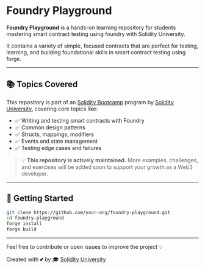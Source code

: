 # Foundry Playground

**Foundry Playground** is a hands-on learning repository for students mastering smart contract testing using foundry with Solidity University.

It contains a variety of simple, focused contracts that are perfect for testing, learning, and building foundational skills in smart contract testing using forge.

---

## 📚 Topics Covered

This repository is part of an [Solidity Bootcamp](https://bootcamp.solidity.university) program by [Solidity University](https://solidity.university), covering core topics like:

- ✅ Writing and testing smart contracts with Foundry  
- ✅ Common design patterns  
- ✅ Structs, mappings, modifiers  
- ✅ Events and state management  
- ✅ Testing edge cases and failures

> 💡 **This repository is actively maintained.** More examples, challenges, and exercises will be added soon to support your growth as a Web3 developer.

---

## 🚀 Getting Started

```bash
git clone https://github.com/your-org/foundry-playground.git
cd foundry-playground
forge install
forge build
```

---

Feel free to contribute or open issues to improve the project 💡

Created with 💕 by 🎓 [Solidity University](https://solidity.university)
